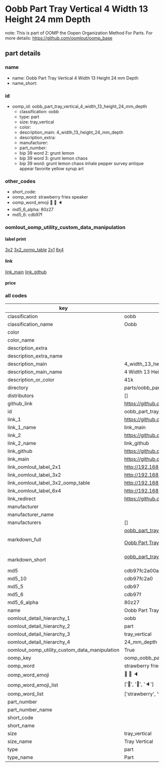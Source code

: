 # Oobb Part Tray Vertical 4 Width 13 Height 24 mm Depth  

note: This is part of OOMP the Oopen Organization Method For Parts. For more details: https://github.com/oomlout/oomp_base

##  part details
  







### name
* name: Oobb Part Tray Vertical 4 Width 13 Height 24 mm Depth
* name_short: 
### id
* oomp_id: oobb_part_tray_vertical_4_width_13_height_24_mm_depth
  * classification: oobb
  * type: part
  * size: tray_vertical
  * color: 
  * description_main: 4_width_13_height_24_mm_depth
  * description_extra: 
  * manufacturer: 
  * part_number: 
  * bip 39 word 2: grunt lemon
  * bip 39 word 3: grunt lemon chaos
  * bip 39 word: grunt lemon chaos inhale pepper survey antique appear favorite yellow syrup art

### other_codes
* short_code: 
* oomp_word: strawberry fries speaker
* oomp_word_emoji :strawberry: :fries: :speaker:
* md5_6_alpha: 80z27
* md5_6: cdb97f






### oomlout_oomp_utility_custom_data_manipulation
#### label print
[3x2](http://192.168.1.245:1112/?label=oomp%2080z27)
[3x2_oomp_table](http://192.168.1.108:1112/?label=oomp%2080z27)
[2x1](http://192.168.1.242:1112/?label=oomp%2080z27)
[6x4](http://192.168.1.55:1112/?label=oomp%2080z27)    

#### link

[link_main](https://github.com/oomlout/oomlout_oomp_version_1_messy/tree/main/parts/oobb_part_tray_vertical_4_width_13_height_24_mm_depth) [link_github](https://github.com/oomlout/oomlout_oomp_version_1_messy/tree/main/parts/oobb_part_tray_vertical_4_width_13_height_24_mm_depth)                             

#### price







### all codes 
| key | value |  
| --- | --- |  
| classification | oobb |  
| classification_name | Oobb |  
| color |  |  
| color_name |  |  
| description_extra |  |  
| description_extra_name |  |  
| description_main | 4_width_13_height_24_mm_depth |  
| description_main_name | 4 Width 13 Height 24 mm Depth |  
| description_or_color | 41k |  
| directory | parts/oobb_part_tray_vertical_4_width_13_height_24_mm_depth |  
| distributors | [] |  
| github_link | https://github.com/oomlout/oomlout_oomp_part_src/tree/main/parts/oobb_part_tray_vertical_4_width_13_height_24_mm_depth |  
| id | oobb_part_tray_vertical_4_width_13_height_24_mm_depth |  
| link_1 | https://github.com/oomlout/oomlout_oomp_version_1_messy/tree/main/parts/oobb_part_tray_vertical_4_width_13_height_24_mm_depth |  
| link_1_name | link_main |  
| link_2 | https://github.com/oomlout/oomlout_oomp_version_1_messy/tree/main/parts/oobb_part_tray_vertical_4_width_13_height_24_mm_depth |  
| link_2_name | link_github |  
| link_github | https://github.com/oomlout/oomlout_oomp_version_1_messy/tree/main/parts/oobb_part_tray_vertical_4_width_13_height_24_mm_depth |  
| link_main | https://github.com/oomlout/oomlout_oomp_version_1_messy/tree/main/parts/oobb_part_tray_vertical_4_width_13_height_24_mm_depth |  
| link_oomlout_label_2x1 | http://192.168.1.242:1112/?label=oomp%2080z27 |  
| link_oomlout_label_3x2 | http://192.168.1.245:1112/?label=oomp%2080z27 |  
| link_oomlout_label_3x2_oomp_table | http://192.168.1.108:1112/?label=oomp%2080z27 |  
| link_oomlout_label_6x4 | http://192.168.1.55:1112/?label=oomp%2080z27 |  
| link_redirect | https://github.com/oomlout/oomlout_oomp_version_1_messy/tree/main/parts/oobb_part_tray_vertical_4_width_13_height_24_mm_depth |  
| manufacturer |  |  
| manufacturer_name |  |  
| manufacturers | [] |  
| markdown_full | [oobb_part_tray_vertical_4_width_13_height_24_mm_depth](none)<br>[](none)<br>[Oobb Part Tray Vertical 4 Width 13 Height 24 Mm Depth](none)<br><br> |  
| markdown_short | [oobb_part_tray_vertical_4_width_13_height_24_mm_depth](none)<br><br> |  
| md5 | cdb97fc2a00a813f6ad1773a4c9ff339 |  
| md5_10 | cdb97fc2a0 |  
| md5_5 | cdb97 |  
| md5_6 | cdb97f |  
| md5_6_alpha | 80z27 |  
| name | Oobb Part Tray Vertical 4 Width 13 Height 24 mm Depth |  
| oomlout_detail_hierarchy_1 | oobb |  
| oomlout_detail_hierarchy_2 | part |  
| oomlout_detail_hierarchy_3 | tray_vertical |  
| oomlout_detail_hierarchy_4 | 24_mm_depth |  
| oomlout_oomp_utility_custom_data_manipulation | True |  
| oomp_key | oomp_oobb_part_tray_vertical_4_width_13_height_24_mm_depth |  
| oomp_word | strawberry fries speaker |  
| oomp_word_emoji | :strawberry: :fries: :speaker: |  
| oomp_word_emoji_list | [':strawberry:', ':fries:', ':speaker:'] |  
| oomp_word_list | ['strawberry', 'fries', 'speaker'] |  
| part_number |  |  
| part_number_name |  |  
| short_code |  |  
| short_name |  |  
| size | tray_vertical |  
| size_name | Tray Vertical |  
| type | part |  
| type_name | Part |  
